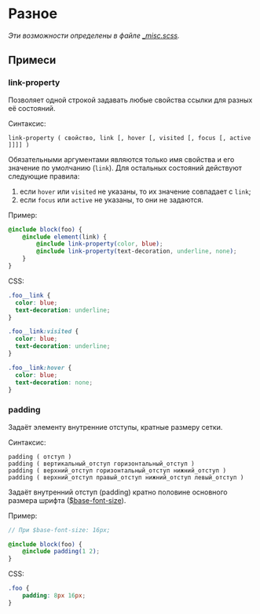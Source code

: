 # Разное

*Эти возможности определены в файле [_misc.scss](../lib/_misc.scss).*

## Примеси

### link-property

Позволяет одной строкой задавать любые свойства ссылки для разных её состояний.

Синтаксис:

    link-property ( свойство, link [, hover [, visited [, focus [, active ]]]] )

Обязательными аргументами являются только имя свойства и его значение по умолчанию (`link`). Для остальных состояний
действуют следующие правила:

1. если `hover` или `visited` не указаны, то их значение совпадает с `link`;
2. если `focus` или `active` не указаны, то они не задаются.

Пример:

```scss
@include block(foo) {
    @include element(link) {
        @include link-property(color, blue);
        @include link-property(text-decoration, underline, none);
    }
}
```

CSS:

```css
.foo__link {
  color: blue;
  text-decoration: underline;
}

.foo__link:visited {
  color: blue;
  text-decoration: underline;
}

.foo__link:hover {
  color: blue;
  text-decoration: none;
}
```


### padding

Задаёт элементу внутренние отступы, кратные размеру сетки.

Синтаксис:

    padding ( отступ )
    padding ( вертикальный_отступ горизонтальный_отступ )
    padding ( верхний_отступ горизонтальный_отступ нижний_отступ )
    padding ( верхний_отступ правый_отступ нижний_отступ левый_отступ )

Задаёт внутренний отступ (padding) кратно половине основного размера шрифта
([$base-font-size](http://compass-style.org/reference/compass/typography/vertical_rhythm/#const-base-font-size)). 

Пример:

```scss
// При $base-font-size: 16px;

@include block(foo) {
    @include padding(1 2);
}
```

CSS:

```css
.foo {
    padding: 8px 16px;
}
```
